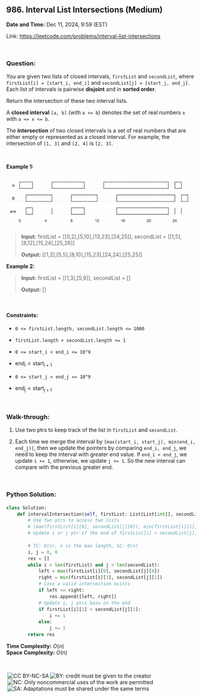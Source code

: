 ## 986. Interval List Intersections (Medium)
**Date and Time:** Dec 11, 2024, 9:59 (EST)

Link: https://leetcode.com/problems/interval-list-intersections

<br>

### Question:
You are given two lists of closed intervals, `firstList` and `secondList`, where `firstList[i] = [start_i, end_i]` and `secondList[j] = [start_j, end_j]`. Each list of intervals is pairwise **disjoint** and in **sorted order**.

Return the intersection of these two interval lists.

A **closed interval** `[a, b]` (with `a <= b`) denotes the set of real numbers `x` with `a <= x <= b`.

The **intersection** of two closed intervals is a set of real numbers that are either empty or represented as a closed interval. For example, the intersection of `[1, 3]` and `[2, 4]` is `[2, 3]`.

<br>

**Example 1:**

<img src="../images/986.png" width=500>

> **Input:** firstList = [[0,2],[5,10],[13,23],[24,25]], secondList = [[1,5],[8,12],[15,24],[25,26]]
> 
> **Output:** [[1,2],[5,5],[8,10],[15,23],[24,24],[25,25]]

**Example 2:**
> **Input:** firstList = [[1,3],[5,9]], secondList = []
> 
> **Output:** []

<br>

#### Constraints:
* `0 <= firstList.length, secondList.length <= 1000`

* `firstList.length + secondList.length >= 1`

* `0 <= start_i < end_i <= 10^9`

* $\text{end}_i < \text{start}_{i+1}$

* `0 <= start_j < end_j <= 10^9 `

* $\text{end}_j < \text{start}_{j+1}$

<br>

### Walk-through: 
1. Use two ptrs to keep track of the list in `firstList` and `secondList`.

2. Each time we merge the interval by `[max(start_i, start_j), min(end_i, end_j)]`, then we update the pointers by comparing `end_i, end_j`, we need to keep the interval with greater end value. If `end_i < end_j`, we update `i += 1`, otherwise, we update `j += 1`. So the new interval can compare with the previous greater end. 

<br>

### Python Solution:
```python
class Solution:
    def intervalIntersection(self, firstList: List[List[int]], secondList: List[List[int]]) -> List[List[int]]:
        # Use two ptrs to access two lists
        # [max(firstList[i][0], secondList[j][0]), min(firstList[i][1], secondList[j][1])]
        # Update i or j ptr if the end of firstList[i] < secondList[j], keep the interval with greater end, we may need to compare with next interval

        # TC: O(n), n is the max length, SC: O(n)
        i, j = 0, 0
        res = []
        while i < len(firstList) and j < len(secondList):
            left = max(firstList[i][0], secondList[j][0])
            right = min(firstList[i][1], secondList[j][1])
            # Case a valid intersection exists
            if left <= right:
                res.append([left, right])
            # Update i, j ptrs base on the end
            if firstList[i][1] < secondList[j][1]:
                i += 1
            else:
                j += 1
        return res
```
**Time Complexity:** $O(n)$ <br>
**Space Complexity:** $O(n)$

<br>

<img style="height:22px!important;margin-left:3px;vertical-align:text-bottom;" src="https://mirrors.creativecommons.org/presskit/icons/cc.svg?ref=chooser-v1" alt="CC BY-NC-SA" title="CC BY-NC-SA"><img style="height:22px!important;margin-left:3px;vertical-align:text-bottom;" src="https://mirrors.creativecommons.org/presskit/icons/by.svg?ref=chooser-v1" alt="BY: credit must be given to the creator" title="BY: credit must be given to the creator"><img style="height:22px!important;margin-left:3px;vertical-align:text-bottom;" src="https://mirrors.creativecommons.org/presskit/icons/nc.svg?ref=chooser-v1" alt="NC: Only noncommercial uses of the work are permitted" title="NC: Only noncommercial uses of the work are permitted"><img style="height:22px!important;margin-left:3px;vertical-align:text-bottom;" src="https://mirrors.creativecommons.org/presskit/icons/sa.svg?ref=chooser-v1" alt="SA: Adaptations must be shared under the same terms" title="SA: Adaptations must be shared under the same terms">